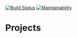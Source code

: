[![Build Status](https://travis-ci.com/Shristik24/Projects.svg?branch=master)](https://travis-ci.com/Shristik24/Projects)
[![Maintainability](https://api.codeclimate.com/v1/badges/52f8826069de23dcf30c/maintainability)](https://codeclimate.com/github/Shristik24/Projects/maintainability)
# Projects
